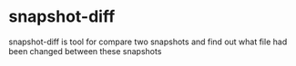 # snapshot-diff
snapshot-diff is tool for compare two snapshots and find out what file had been changed between these snapshots
